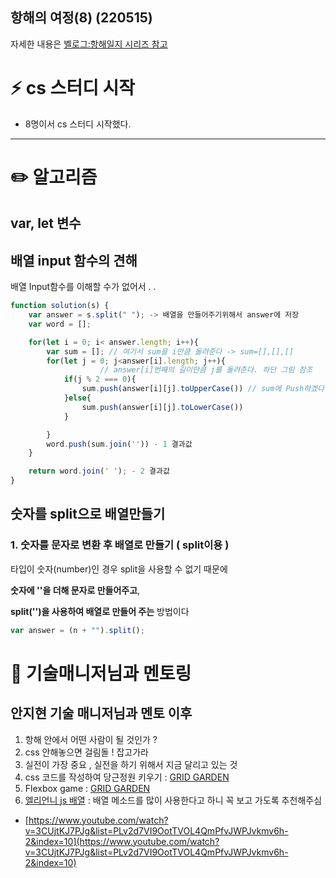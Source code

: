 ## 항해의 여정(8) (220515)

자세한 내용은 [벨로그:항해일지 시리즈 참고](https://velog.io/@energyy044/series)

# ⚡️ cs 스터디 시작

- 8명이서 cs 스터디 시작했다.

---

# ✏️ 알고리즘

## var, let 변수

## 배열 input 함수의 견해

배열 Input함수를 이해할 수가 없어서 . .

```jsx
function solution(s) {
    var answer = s.split(" "); -> 배열을 만들어주기위해서 answer에 저장
    var word = [];

    for(let i = 0; i< answer.length; i++){
        var sum = []; // 여기서 sum을 i만큼 돌려준다 -> sum=[],[],[]
        for(let j = 0; j<answer[i].length; j++){
					// answer[i]번째의 길이만큼 j를 돌려준다. 하단 그림 참조
            if(j % 2 === 0){
                sum.push(answer[i][j].toUpperCase()) // sum에 Push하겠다.answer[i][j]
            }else{
                sum.push(answer[i][j].toLowerCase())
            }

        }
        word.push(sum.join('')) - 1 결과값
    }

    return word.join(' '); - 2 결과값
}

```

## 숫자를 split으로 배열만들기

### **1. 숫자를 문자로 변환 후 배열로 만들기 ( split이용 )**

타입이 숫자(number)인 경우 split을 사용할 수 없기 때문에

**숫자에 ''을 더해 문자로 만들어주고**,

**split('')을 사용하여 배열로 만들어 주는** 방법이다

```jsx
var answer = (n + "").split();
```

# 💭 기술매니저님과 멘토링

## 안지현 기술 매니저님과 멘토 이후

1. 항해 안에서 어떤 사람이 될 것인가 ?
2. css 안해놓으면 걸림돌 ! 잡고가라
3. 실전이 가장 중요 , 실전을 하기 위해서 지금 달리고 있는 것
4. css 코드를 작성하여 당근정원 키우기 : [GRID GARDEN](https://cssgridgarden.com/#ko)
5. Flexbox game : [GRID GARDEN](https://cssgridgarden.com/#ko)
6. [엘리언니 js 배열](https://www.youtube.com/watch?v=3CUjtKJ7PJg&list=PLv2d7VI9OotTVOL4QmPfvJWPJvkmv6h-2&index=11) : 배열 메소드를 많이 사용한다고 하니 꼭 보고 가도록 추천해주심

- [https://www.youtube.com/watch?v=3CUjtKJ7PJg&list=PLv2d7VI9OotTVOL4QmPfvJWPJvkmv6h-2&index=10](https://www.youtube.com/watch?v=3CUjtKJ7PJg&list=PLv2d7VI9OotTVOL4QmPfvJWPJvkmv6h-2&index=10)
